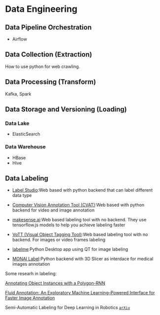 # Data Engineering

## Data Pipeline Orchestration

* Airflow

## Data Collection (Extraction)

How to use python for web crawling.

## Data Processing (Transform)

Kafka, Spark

## Data Storage and Versioning (Loading)

### Data Lake

* ElasticSearch

### Data Warehouse

* HBase
* Hive


## Data Labeling

* [Label Studio](https://github.com/heartexlabs/label-studio):Web based with python backend that can label different data type

* [Computer Vision Annotation Tool (CVAT)](https://github.com/openvinotoolkit/cvat):Web based with python backend for video and image annotation

* [makesense.ai](https://github.com/SkalskiP/make-sense):Web based labeling tool with no backend. They use tensorflow.js models to help you achieve labeling faster

* [VoTT (Visual Object Tagging Tool)](https://github.com/microsoft/VoTT):Web based labeling tool with no backend. For images or video frames labeling

* [labelme](https://github.com/wkentaro/labelme):Python Desktop app using QT for image labeling

* [MONAI Label](https://github.com/Project-MONAI/MONAILabel/tree/main/monailabel):Python backend with 3D Slicer as interdace for medical images annotation

Some researh in labeling:

[Annotating Object Instances with a Polygon-RNN](http://www.cs.toronto.edu/polyrnn/poly_cvpr17/)

[Fluid Annotation: An Exploratory Machine Learning–Powered Interface for Faster Image Annotation](https://ai.googleblog.com/2018/10/fluid-annotation-exploratory-machine.html)

Semi-Automatic Labeling for Deep Learning in Robotics [`arXiv`](https://arxiv.org/abs/1908.01862)









